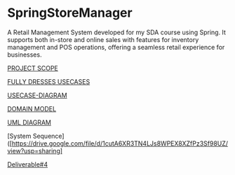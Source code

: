 # SpringStoreManager  
A Retail Management System developed for my SDA course using Spring. It supports both in-store and online sales with features for inventory management and POS operations, offering a seamless retail experience for businesses.

[PROJECT SCOPE](https://docs.google.com/document/d/1z5ElDZz7LbN9RkBCWqyHpdc8WMfhoWTePHPCq78gaFU/edit?usp=sharing)

[FULLY DRESSES USECASES](https://docs.google.com/document/d/1iEGZ_M8FCJL7CDgoZM3_mKZwYF-gxmzrXRYIzuYwb_8/edit?usp=sharing)

[USECASE-DIAGRAM](https://drive.google.com/file/d/10-PDATXtgbPqcOy0TYtoF2K0IClebA4c/view?usp=sharing)

[DOMAIN MODEL](https://drive.google.com/file/d/1frQA9VhNlRuulaa5_T5N_DYxtFGY5akK/view?usp=sharing)

[UML DIAGRAM](https://drive.google.com/file/d/1cutA6XR3TN4LJs8WPEX8XZfPz3Sf98UZ/view?usp=sharing)

[System Sequence]([https://drive.google.com/file/d/1cutA6XR3TN4LJs8WPEX8XZfPz3Sf98UZ/view?usp=sharing]

[Deliverable#4](https://docs.google.com/document/d/1kzpN3BP0F8CVbfs9zNb2Qpx1mfaCuAQz-NGVePSGB8U/edit?usp=sharing)





